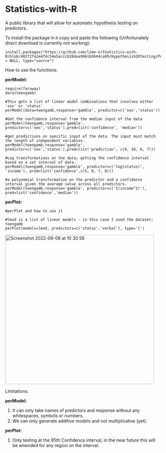 # Statistics-with-R
A public library that will allow for automatic hypothesis testing on predictors.

To install the package in `R` copy and paste the following (Unfortunately direct download is currently not working):
```
install.packages("https://github.com/lime-n/Statistics-with-R/blob/40272fa2e4fdc54e5acccb284aa9961b5644ca89/Hypothesis%20Testing/PerModel_0.1.0.tar.gz",repos = NULL, type="source") 

```

How to use the functions:

**perModel:**
```
require(faraway)
dara(teengamb)

#This gets a list of linear model combinations that involves either 'sex' or 'status'
perModel(data=teengamb,response='gamble', predictor=c('sex','status'))

#Get the confidence interval from the median input of the data
perModel(teengamb,response='gamble', predictor=c('sex','status'),pred=list('confidence', 'median'))

#get predictions on specific input of the data. The input must match the length of independent variables.
perModel(teengamb,response='gamble', predictor=c('sex','status'),pred=list('prediction', c(9, 10, 6, 7)))

#Log transformations on the data; getting the confidence interval based on a set interval of data.
perModel(teengamb,response='gamble', predictor=c('log(status)', 'income'), pred=list('confidence',c(5, 8, 7, 8)))

#a polynomial transformation on the predictor and a confidence interval given the average value across all predictors.
perModel(teengamb,response='gamble', predictor=c('I(income^2)'), pred=list('confidence','median'))
```
**perPlot:**
```
#perPlot and how to use it

#lmod is a list of linear models - in this case I used the dataset: teengamb
perPlot(models=lmod, predictors=c('status','verbal'), type='l')

```
<img width="482" alt="Screenshot 2022-06-08 at 10 30 58" src="https://user-images.githubusercontent.com/68914515/172583613-ed2b43d3-b49f-4b27-a73a-ea56711dbb4e.png">


Limitations:  

**perModel**:
1. It can only take names of predictors and response without any whitespaces, symbols or numbers.
2. We can only generate additive models and not multiplicative (yet).

**perPlot**:
1. Only testing at the 95th Confidence interval, in the near future this will be amended for any region on the interval.

